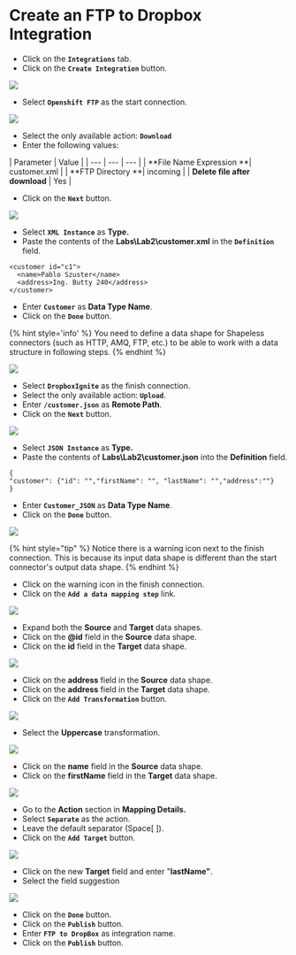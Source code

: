 # Create an FTP to Dropbox Integration

* Click on the **`Integrations`** tab.
* Click on the **`Create Integration`** button.

![](../.gitbook/assets/image%20%28166%29.png)

* Select **`Openshift FTP`** as the start connection.

![](../.gitbook/assets/image%20%2890%29.png)

* Select the only available action: **`Download`**
* Enter the following values:

| Parameter | Value |
| --- | --- | --- |
| **File Name Expression **| customer.xml |
| **FTP Directory **| incoming |
| **Delete file after download** | Yes |

* Click on the **`Next`** button.

![](../.gitbook/assets/image%20%2851%29.png)

* Select **`XML Instance`** as **Type.**
* Paste the contents of the **Labs\Lab2\customer.xml** in the **`Definition`** field.

```text
<customer id="c1">
  <name>Pablo Szuster</name>
  <address>Ing. Butty 240</address>
</customer>
```

* Enter **`Customer`** as **Data Type Name**.
* Click on the **`Done`** button.

{% hint style='info' %}
You need to define a data shape for Shapeless connectors (such as HTTP, AMQ, FTP, etc.) to be able to work with a data structure in following steps.
{% endhint %}

![](../.gitbook/assets/image%20%2866%29.png)

* Select **`DropboxIgnite`** as the finish connection.
* Select the only available action: **`Upload`**.
* Enter **`/customer.json`** as **Remote Path**.
* Click on the **`Next`** button.

![](../.gitbook/assets/image%20%28107%29.png)

* Select **`JSON Instance`** as **Type.**
* Paste the contents of **Labs\Lab2\customer.json** into the **Definition** field.

```text
{
"customer": {"id": "","firstName": "", "lastName": "","address":""}
}
```

* Enter **`Customer_JSON`** as **Data Type Name**.
* Click on the **`Done`** button.

![](../.gitbook/assets/image%20%2858%29.png)

{% hint style="tip" %}
Notice there is a warning icon next to the finish connection. This is because its input data shape is different than the start connector's output data shape.
{% endhint %}

* Click on the warning icon in the finish connection.
* Click on the **`Add a data mapping step`** link.

![](../.gitbook/assets/image%20%28155%29.png)

* Expand both the **Source** and **Target** data shapes.
* Click on the **@id** field in the **Source** data shape.
* Click on the **id** field in the **Target** data shape.

![](../.gitbook/assets/image%20%289%29.png)

* Click on the **address** field in the **Source** data shape.
* Click on the **address** field in the **Target** data shape.
* Click on the **`Add Transformation`** button.

![](../.gitbook/assets/image%20%28134%29.png)

* Select the **Uppercase** transformation.

![](../.gitbook/assets/image%20%2830%29.png)

* Click on the **name** field in the **Source** data shape.
* Click on the **firstName** field in the **Target** data shape.

![](../.gitbook/assets/image%20%28120%29.png)

* Go to the **Action** section in **Mapping Details.**
* Select **`Separate`** as the action.
* Leave the default separator \(Space\[ \]\).
* Click on the **`Add Target`** button.

![](../.gitbook/assets/image%20%28136%29.png)

* Click on the new **Target** field and enter "**lastName"**.
* Select the field suggestion

![](../.gitbook/assets/image%20%2869%29.png)

* Click on the **`Done`** button.
* Click on the **`Publish`** button.
* Enter **`FTP to DropBox`** as integration name.
* Click on the **`Publish`** button.

